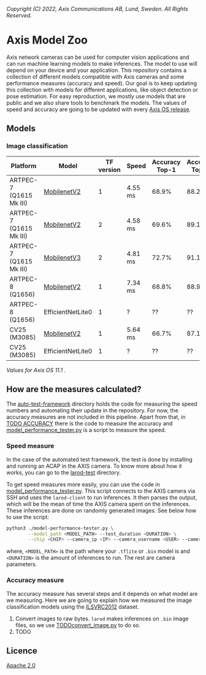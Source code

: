 *Copyright (C) 2022, Axis Communications AB, Lund, Sweden. All Rights Reserved.*

# Axis Model Zoo

Axis network cameras can be used for computer vision applications and can run machine learning models to make inferences. The model to use will depend on your device and your application. This repository contains a collection of different models compatible with Axis cameras and some performance measures (accuracy and speed). Our goal is to keep updating this collection with models for different applications, like object detection or pose estimation. For easy reproduction, we mostly use models that are public and we also share tools to benchmark the models. The values of speed and accuracy are going to be updated with every [Axis OS release](https://help.axis.com/axis-os-release-notes).

## Models

### Image classification

| Platform | Model | TF version | Speed | Accuracy Top-1 | Accuracy Top-5 |
| ------------- | ------------- | ------------- | ------------- | ------------ | ------------ |
| ARTPEC-7 (Q1615 Mk III) | [MobilenetV2](https://raw.githubusercontent.com/google-coral/test_data/master/mobilenet_v2_1.0_224_quant_edgetpu.tflite) | 1 | <!--A7_tf1_mnv2--> 4.55 ms <!--end_A7_tf1_mnv2--> | 68.9% | 88.2% |
| ARTPEC-7 (Q1615 Mk III) | [MobilenetV2](https://raw.githubusercontent.com/google-coral/test_data/master/tf2_mobilenet_v2_1.0_224_ptq_edgetpu.tflite) | 2 | <!--A7_tf2_mnv2--> 4.58 ms <!--end_A7_tf2_mnv2--> | 69.6% | 89.1% |
| ARTPEC-7 (Q1615 Mk III) | [MobilenetV3](https://raw.githubusercontent.com/google-coral/test_data/master/tf2_mobilenet_v3_edgetpu_1.0_224_ptq_edgetpu.tflite) | 2 | <!--A7_tf2_mnv3--> 4.81 ms <!--end_A7_tf2_mnv3--> | 72.7% | 91.1% |
| ARTPEC-8 (Q1656) | [MobilenetV2](https://raw.githubusercontent.com/google-coral/test_data/master/mobilenet_v2_1.0_224_quant.tflite) | 1 | <!--A8_tf1_mnv2--> 7.34 ms <!--end_A8_tf1_mnv2--> | 68.8% | 88.9% |
| ARTPEC-8 (Q1656) | EfficientNetLite0 | 1 | <!--A8_tf1_eff--> ? <!--end_A8_tf1_eff--> | ?? | ?? |
| CV25 (M3085) | [MobilenetV2](https://acap-ml-model-storage.s3.amazonaws.com/mobilenetv2_cavalry.bin) | 1 | <!--cv25_tf1_mnv2--> 5.64 ms <!--end_cv25_tf1_mnv2--> | 66.7% | 87.1% |
| CV25 (M3085) | EfficientNetLite0 | 1 | ? | ?? | ?? |

*Values for Axis OS <!--fw_version--> 11.1 <!--fw_version-->.*

## How are the measures calculated?

The [auto-test-framework](./scripts/auto-test-framework) directory holds the code for measuring the speed numbers and automating their update in the repository. For now, the accuracy measures are not included in this pipeline. Apart from that, in [TODO ACCURACY](.) there is the code to measure the accuracy and [model_performance_tester.py](./scripts/model_performance_tester.py) is a script to measure the speed.

### Speed measure

In the case of the automated test framework, the test is done by installing and running an ACAP in the AXIS camera. To know more about how it works, you can go to the [larod-test](./scripts/auto-test-framework/larod-test) directory.

To get speed measures more easily, you can use the code in [model_performance_tester.py](./scripts/model_performance_tester.py). This script connects to the AXIS camera via SSH and uses the `larod-client` to run inferences. It then parses the output, which will be the mean of time the AXIS camera spent on the inferences. These inferences are done on randomly generated images. See below how to use the script:

```sh
python3 ./model-performance-tester.py \
        --model_path <MODEL_PATH> --test_duration <DURATION> \
        --chip <CHIP> --camera_ip <IP> --camera_username <USER> --camera_password <PASS> --camera_port <SSH_PORT>
```

where, `<MODEL_PATH>` is the path where your `.tflite` or `.bin` model is and `<DURATION>` is the amount of inferences to run. The rest are camera parameters.

### Accuracy measure

The accuracy measure has several steps and it depends on what model are we measuring. Here we are going to explain how we measured the image classification models using the [ILSVRC2012](https://www.image-net.org/index.php) dataset.

1. Convert images to raw bytes. `larod` makes inferences on `.bin` image files, so we use [TODOconvert_image.py](.) to do so.
2. TODO

## Licence

[Apache 2.0](./LICENSE)
